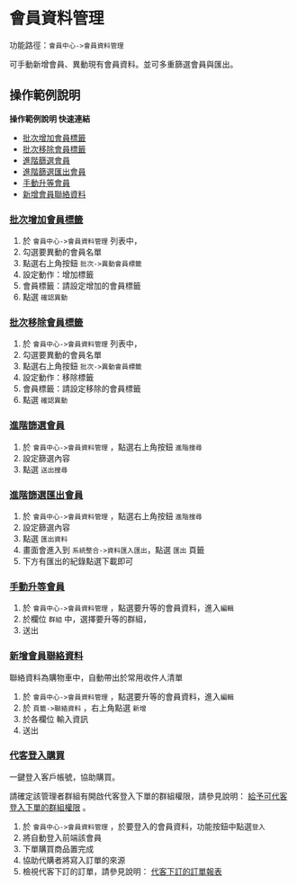 #  會員資料管理

功能路徑：`會員中心->會員資料管理`

可手動新增會員、異動現有會員資料。並可多重篩選會員與匯出。



##  操作範例說明

**操作範例說明 快速連結**

* [批次增加會員標籤](/guide/member#批次增加會員標籤)
* [批次移除會員標籤](/guide/member#批次增加會員標籤)
* [進階篩選會員](/guide/member#進階篩選會員)
* [進階篩選匯出會員](/guide/member#進階篩選匯出會員)
* [手動升等會員](/guide/member#手動升等會員)
* [新增會員聯絡資料](/guide/member#新增會員聯絡資料)


### [批次增加會員標籤](/guide/member#批次增加會員標籤)

1. 於 `會員中心->會員資料管理` 列表中，
2. 勾選要異動的會員名單   
3. 點選右上角按鈕 `批次->異動會員標籤`
4. 設定動作：增加標籤
5. 會員標籤：請設定增加的會員標籤
6. 點選 `確認異動`



### [批次移除會員標籤](/guide/member#批次增加會員標籤)

1. 於 `會員中心->會員資料管理` 列表中，
2. 勾選要異動的會員名單
3. 點選右上角按鈕 `批次->異動會員標籤`
4. 設定動作：移除標籤
5. 會員標籤：請設定移除的會員標籤
6. 點選 `確認異動`


### [進階篩選會員](/guide/member#進階篩選會員)

1. 於 `會員中心->會員資料管理` ，點選右上角按鈕 `進階搜尋`
4. 設定篩選內容
5. 點選 `送出搜尋`


### [進階篩選匯出會員](/guide/member#進階篩選匯出會員)

1. 於 `會員中心->會員資料管理` ，點選右上角按鈕 `進階搜尋`
4. 設定篩選內容
5. 點選 `匯出資料`
6. 畫面會進入到 `系統整合->資料匯入匯出`，點選 `匯出` 頁籤
7. 下方有匯出的紀錄點選下載即可


### [手動升等會員](/guide/member#手動升等會員)

1. 於 `會員中心->會員資料管理` ，點選要升等的會員資料，進入`編輯`
2. 於欄位 `群組` 中，選擇要升等的群組，
3. 送出

### [新增會員聯絡資料](/guide/member#新增會員聯絡資料)

聯絡資料為購物車中，自動帶出於常用收件人清單

1. 於 `會員中心->會員資料管理` ，點選要升等的會員資料，進入`編輯`
1. 於 `頁籤->聯絡資料` ，右上角點選 `新增`
2. 於各欄位 輸入資訊
3. 送出


### [代客登入購買](/guide/member#代客登入購買)

一鍵登入客戶帳號，協助購買。

請確定該管理者群組有開啟代客登入下單的群組權限，請參見說明： [給予可代客登入下單的群組權限](/guide/role#給予可代客登入下單的群組權限) 。

1. 於 `會員中心->會員資料管理` ，於要登入的會員資料，功能按鈕中點選`登入`
1. 將自動登入前端該會員
2. 下單購買商品置完成
3. 協助代購者將寫入訂單的來源
4. 檢視代客下訂的訂單，請參見說明： [代客下訂的訂單報表](/guide/order-form#代客下訂的訂單報表)

